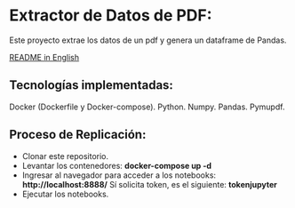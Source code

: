 # Extractor de Datos de PDF:

Este proyecto extrae los datos de un pdf y genera un dataframe de Pandas.

[README in English](README-EN.md)

## Tecnologías implementadas:
Docker (Dockerfile y Docker-compose).
Python.
Numpy.
Pandas.
Pymupdf.

## Proceso de Replicación:
- Clonar este repositorio.
- Levantar los contenedores: **docker-compose up -d**
- Ingresar al navegador para acceder a los notebooks: **http://localhost:8888/** Sí solicita token, es el siguiente: **tokenjupyter**
- Ejecutar los notebooks.